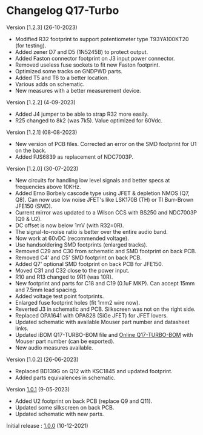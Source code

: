 # Changelog Q17-Turbo


Version [1.2.3] (26-10-2023)

- Modified R32 footprint to support potentiometer type T93YA100KT20 (for testing).
- Added zener D7 and D5 (1N5245B) to protect output.
- Added Faston connector footprint on J3 input power connector.
- Removed useless fuse sockets to fit new Faston footprint.
- Optimized some tracks on GNDPWD parts.
- Added T5 and T6 to a better location.
- Various adds on schematic.
- New measures with a better measurement device.

Version [1.2.2] (4-09-2023)

- Added J4 jumper to be able to strap R32 more easily.
- R25 changed to 8k2 (was 7k5). Value optimized for 60Vdc.

Version [1.2.1] (08-08-2023)

- New version of PCB files. Corrected an error on the SMD footprint for U1 on the back.
- Added PJS6839 as replacement of NDC7003P.

Version [1.2.0] (30-07-2023)

- New circuits for handling low level signals and better specs at frequencies above 10KHz.
- Added Erno Borbely cascode type using JFET & depletion NMOS (Q7, Q8). Can now use low noise JFET's like LSK170B (TH) or TI Burr-Brown JFE150 (SMD).
- Current mirror was updated to a Wilson CCS with BS250 and NDC7003P (Q9 & U2).
- DC offset is now below 1mV (with R32=0R).
- The signal-to-noise ratio is better over the entire audio band.
- Now work at 60vDC (recommended voltage).
- Use handsoldering SMD footprints (enlarged tracks).
- Removed C29 and C30 from schematic and SMD footprint on back PCB.
- Removed C4' and C5' SMD footprint on back PCB.
- Added Q7' optional SMD footprint on back PCB for JFE150.
- Moved C31 and C32 close to the power input.
- R10 and R13 changed to 9R1 (was 10R).
- New footprint and parts for C18 and C19 (0.1uF MKP). Can accept 15mm and 7.5mm lead spacing.
- Added voltage test point footprints.
- Enlarged fuse footprint holes (fit 1mm2 wire now).
- Reverted J3 in schematic and PCB. Silkscreen was not on the right side.
- Replaced OPA1641 with OPA828 (SiGe JFET) for JFET lovers.
- Updated schematic with available Mouser part number and datasheet links.
- Updated iBOM Q17-TURBO-BOM file and <a href="https://audio.cyberkata.org/Q17-TURBO-BOM.html">Online Q17-TURBO-BOM</a> with Mouser part number (can be exported).
- New audio measures available.

Version [1.0.2] (26-06-2023)

- Replaced BD139G on Q12 with KSC1845 and updated footprint.
- Added parts equivalences in schematic.

Version [1.0.1](https://github.com/stefaweb/Q17-a-QUAD405-audiophile-approach/tree/5d390576078fdaf95bd449d5fe2e2c45a9edb5e6) (9-05-2023)

- Added U2 footprint on back PCB (replace Q9 and Q11).
- Updated some silkscreen on back PCB.
- Updated schematic with new parts.

Initial release : [1.0.0](https://github.com/stefaweb/Q17-a-QUAD405-audiophile-approach/tree/8860557ad7c0319b1982263380b270c39a1ce374) (10-12-2021)
